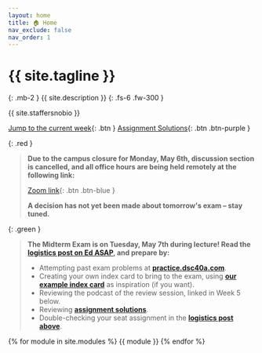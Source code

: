 ```yaml
---
layout: home
title: 🏠 Home
nav_exclude: false
nav_order: 1
---
```


# {{ site.tagline }}

{: .mb-2 }
{{ site.description }}
{: .fs-6 .fw-300 }

{{ site.staffersnobio }}

[Jump to the current week](#week-5-multiple-linear-regression-feature-engineering-br-small-read-a-href-resources-notes-notes-chapter-1-pdf-page-16-note-1-pages-16-17-a-small){: .btn } [Assignment Solutions](https://edstem.org/us/courses/57667/discussion/4730099){: .btn .btn-purple }

{: .red }
> **Due to the campus closure for Monday, May 6th, discussion section is cancelled, and all office hours are being held remotely at the following link:**
>
> [Zoom link](https://ucsd.zoom.us/j/96170150611){: .btn .btn-blue }
>
> **A decision has not yet been made about tomorrow's exam – stay tuned.**

{: .green }
> **The Midterm Exam is on Tuesday, May 7th during lecture! Read the [logistics post on Ed ASAP](https://edstem.org/us/courses/57667/discussion/4898894), and prepare by:**
> - Attempting past exam problems at [**practice.dsc40a.com**](https://practice.dsc40a.com).
> - Creating your own index card to bring to the exam, using [**our example index card**](https://dsc40a.com/resources/index-card.pdf) as inspiration (if you want).
> - Reviewing the podcast of the review session, linked in Week 5 below.
> - Reviewing [**assignment solutions**](https://edstem.org/us/courses/57667/discussion/4730099).
> - Double-checking your seat assignment in the [**logistics post above**](https://edstem.org/us/courses/57667/discussion/4898894).

{% for module in site.modules %}
{{ module }}
{% endfor %}
